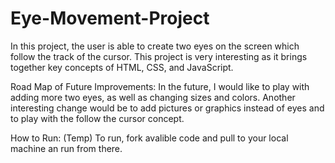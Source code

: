 # Eye-Movement-Project

In this project, the user is able to create two eyes on the screen which follow the track of the cursor.  This project is very interesting as it brings together key concepts of HTML, CSS, and JavaScript.

Road Map of Future Improvements: In the future, I would like to play with adding more two eyes, as well as changing sizes and colors.  Another interesting change would be to add pictures or graphics instead of eyes and to play with the follow the cursor concept.    

How to Run: (Temp) To run, fork avalible code and pull to your local machine an run from there.  
